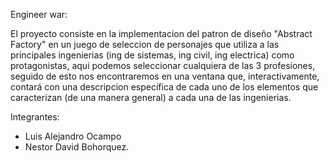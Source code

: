 Engineer war:

El proyecto consiste en la implementacion del patron de diseño "Abstract Factory" en un juego de seleccion de personajes que utiliza a
las principales ingenierias (ing de sistemas, ing civil, ing electrica) como protagonistas, aqui podemos seleccionar cualquiera de las
3 profesiones, seguido de esto nos encontraremos en una ventana que, interactivamente, contará con una descripcion específica de cada
uno de los elementos que caracterizan (de una manera general) a cada una de las ingenierias.

Integrantes:

- Luis Alejandro Ocampo 
- Nestor David Bohorquez.

